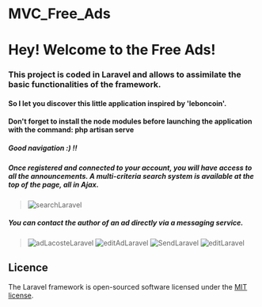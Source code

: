 # MVC_Free_Ads
# Hey! Welcome to the Free Ads!

### This project is coded in Laravel and allows to assimilate the basic functionalities of the framework.
#### So I let you discover this little application inspired by 'leboncoin'.
#### Don't forget to install the node modules before launching the application with the command: php artisan serve
##### Good navigation :) !!

##### Once registered and connected to your account, you will have access to all the announcements. A multi-criteria search system is available at the top of the page, all in Ajax.

>![searchLaravel](https://user-images.githubusercontent.com/60606478/84198967-abafb900-aaa4-11ea-9ff7-80f8328371dd.png)

##### You can contact the author of an ad directly via a messaging service.

>![adLacosteLaravel](https://user-images.githubusercontent.com/60606478/84197696-a6ea0580-aaa2-11ea-9eab-0d8223cc64a3.png)
>![editAdLaravel](https://user-images.githubusercontent.com/60606478/84197697-a81b3280-aaa2-11ea-9acd-31fa2c590cc7.png)
> ![SendLaravel](https://user-images.githubusercontent.com/60606478/84197709-acdfe680-aaa2-11ea-9dfd-6aa74693e6f6.png)
> ![editLaravel](https://user-images.githubusercontent.com/60606478/84197732-b8cba880-aaa2-11ea-88d8-6ad5ecf47946.png)
## Licence

The Laravel framework is open-sourced software licensed under the [MIT license](https://opensource.org/licenses/MIT).
